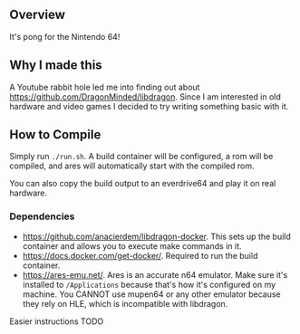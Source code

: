 ## Overview
It's pong for the Nintendo 64!

## Why I made this
A Youtube rabbit hole led me into finding out about https://github.com/DragonMinded/libdragon. Since I am interested in old hardware and video games I decided to try writing something basic with it.

## How to Compile
Simply run `./run.sh`. A build container will be configured, a rom will be compiled, and ares will automatically start with the compiled rom.

You can also copy the build output to an everdrive64 and play it on real hardware.

### Dependencies
- https://github.com/anacierdem/libdragon-docker. This sets up the build container and allows you to execute make commands in it.
- https://docs.docker.com/get-docker/. Required to run the build container.
- https://ares-emu.net/. Ares is an accurate n64 emulator. Make sure it's installed to `/Applications` because that's how it's configured on my machine. You CANNOT use mupen64 or any other emulator because they rely on HLE, which is incompatible with libdragon.

Easier instructions TODO
